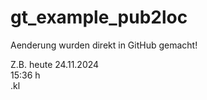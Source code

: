 # gt_example_pub2loc

Aenderung wurden direkt in GitHub gemacht!

Z.B. heute 24.11.2024  
15:36 h  
.kl